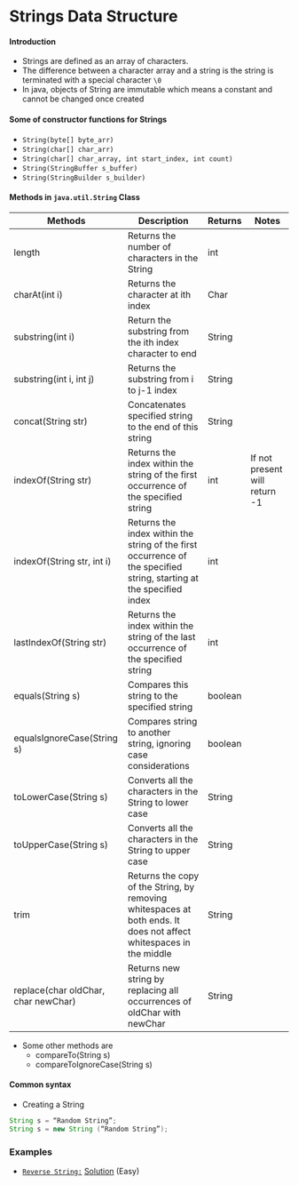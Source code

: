 # Strings Data Structure

#### Introduction
- Strings are defined as an array of characters. 
- The difference between a character array and a string is the string is terminated with a special character `\0`
- In java, objects of String are immutable which means a constant and cannot be changed once created

#### Some of constructor functions for Strings
- `String(byte[] byte_arr)`
- `String(char[] char_arr)`
- `String(char[] char_array, int start_index, int count)`
- `String(StringBuffer s_buffer)`
- `String(StringBuilder s_builder)`

#### Methods in `java.util.String` Class
| Methods | Description | Returns | Notes | 
| ------- | ----------- | ------- | ---- |
| length | Returns the number of characters in the String | int | 
| charAt(int i) | Returns the character at ith index | Char | 
| substring(int i) | Return the substring from the ith  index character to end | String | 
| substring(int i, int j) | Returns the substring from i to j-1 index | String |
| concat(String str) | Concatenates specified string to the end of this string | String |
| indexOf(String str) | Returns the index within the string of the first occurrence of the specified string | int | If not present will return -1 |
| indexOf(String str, int i) | Returns the index within the string of the first occurrence of the specified string, starting at the specified index | int |
| lastIndexOf(String str) | Returns the index within the string of the last occurrence of the specified string | int |
| equals(String s) | Compares this string to the specified string | boolean |
| equalsIgnoreCase(String s) | Compares string to another string, ignoring case considerations | boolean |
| toLowerCase(String s) | Converts all the characters in the String to lower case | String
| toUpperCase(String s) | Converts all the characters in the String to upper case | String
| trim | Returns the copy of the String, by removing whitespaces at both ends. It does not affect whitespaces in the middle | String
| replace(char oldChar, char newChar) | Returns new string by replacing all occurrences of oldChar with newChar | String

- Some other methods are
    - compareTo(String s)
    - compareToIgnoreCase(String s) 


#### Common syntax
- Creating a String
```java
String s = “Random String”;
String s = new String (“Random String”);
```

### Examples
- [`Reverse String:`](https://leetcode.com/problems/reverse-string/) [Solution](./src/practice/examples/ReverseString.java) (Easy)